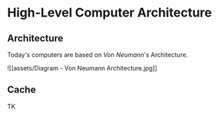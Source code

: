 # High-Level Computer Architecture

## Architecture

Today's computers are based on *Von Neumann*'s Architecture.

![[assets/Diagram - Von Neumann Architecture.jpg]]

## Cache

TK
